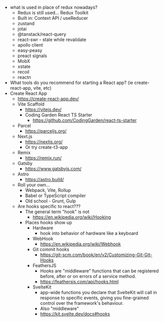 * what is used in place of redux nowadays?
  * Redux is still used... Redux Toolkit
  * Built in: Context API / useReducer
  * zustand
  * jotai
  * @tanstack/react-query
  * react-swr - stale while revalidate
  * apollo client
  * easy-peasy
  * preact signals
  * MobX
  * xstate
  * recoil
  * reactn
* What tools do you recommend for starting a React app? (ie create-react-app, vite, etc)
* Create React App
    * https://create-react-app.dev/
  * Vite Scaffold
    * https://vitejs.dev/
    * Coding Garden React TS Starter
      * https://github.com/CodingGarden/react-ts-starter
  * Parcel
    * https://parceljs.org/
  * Next.js
    * https://nextjs.org/
    * Or try create-t3-app
  * Remix
    * https://remix.run/
  * Gatsby
    * https://www.gatsbyjs.com/
  * Astro
    * https://astro.build/
  * Roll your own...
    * Webpack, Vite, Rollup
    * Babel or TypeScript compiler
    * Old school - Grunt, Gulp
  * Are hooks specific to react???
    * The general term "hook" is not
      * https://en.wikipedia.org/wiki/Hooking
    * Places hooks show up
      * Hardware
        * hook into behavior of hardware like a keyboard  
      * WebHook
        * https://en.wikipedia.org/wiki/Webhook
      * Git commit hooks
        * https://git-scm.com/book/en/v2/Customizing-Git-Git-Hooks
      * FeathersJS
        * Hooks are "middleware" functions that can be registered before, after or on errors of a service method.
        * https://feathersjs.com/api/hooks.html
      * SvelteKit
        * app-wide functions you declare that SvelteKit will call in response to specific events, giving you fine-grained control over the framework's behaviour.
        * Also "middleware"
        * https://kit.svelte.dev/docs#hooks